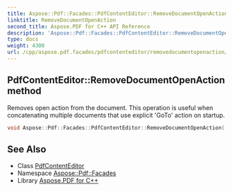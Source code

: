 ```yaml
---
title: Aspose::Pdf::Facades::PdfContentEditor::RemoveDocumentOpenAction method
linktitle: RemoveDocumentOpenAction
second_title: Aspose.PDF for C++ API Reference
description: 'Aspose::Pdf::Facades::PdfContentEditor::RemoveDocumentOpenAction method. Removes open action from the document. This operation is useful when concatenating multiple documents that use explicit ''GoTo'' action on startup in C++.'
type: docs
weight: 4300
url: /cpp/aspose.pdf.facades/pdfcontenteditor/removedocumentopenaction/
---
```

## PdfContentEditor::RemoveDocumentOpenAction method


Removes open action from the document. This operation is useful when concatenating multiple documents that use explicit 'GoTo' action on startup.

```cpp
void Aspose::Pdf::Facades::PdfContentEditor::RemoveDocumentOpenAction()
```

## See Also

* Class [PdfContentEditor](../)
* Namespace [Aspose::Pdf::Facades](../../)
* Library [Aspose.PDF for C++](../../../)

